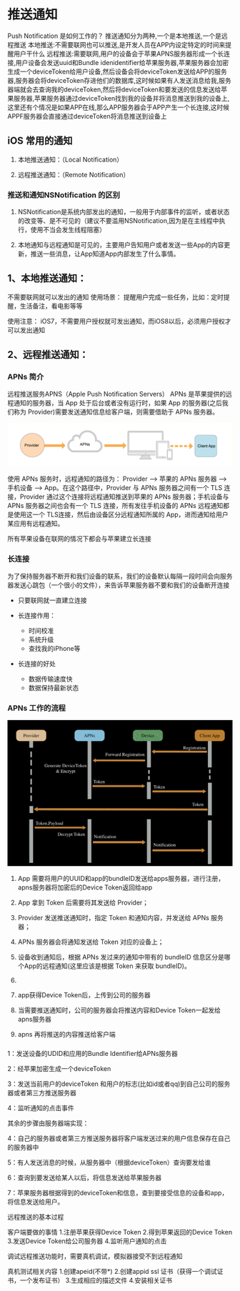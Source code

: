 # 推送通知

Push Notification 是如何工作的？
推送通知分为两种,一个是本地推送,一个是远程推送
本地推送:不需要联网也可以推送,是开发人员在APP内设定特定的时间来提醒用户干什么
远程推送:需要联网,用户的设备会于苹果APNS服务器形成一个长连接,用户设备会发送uuid和Bundle idenidentifier给苹果服务器,苹果服务器会加密生成一个deviceToken给用户设备,然后设备会将deviceToken发送给APP的服务器,服务器会将deviceToken存进他们的数据库,这时候如果有人发送消息给我,服务器端就会去查询我的deviceToken,然后将deviceToken和要发送的信息发送给苹果服务器,苹果服务器通过deviceToken找到我的设备并将消息推送到我的设备上,这里还有个情况是如果APP在线,那么APP服务器会于APP产生一个长连接,这时候APPF服务器会直接通过deviceToken将消息推送到设备上

## iOS 常用的通知

1. 本地推送通知：（Local Notification）

2. 远程推送通知：（Remote Notification）

### 推送和通知NSNotification 的区别 

1. NSNotification是系统内部发出的通知，一般用于内部事件的监听，或者状态的改变等、是不可见的（建议不要滥用NSNotification,因为是在主线程中执行，使用不当会发生线程阻塞）

2. 本地通知与远程通知是可见的，主要用户告知用户或者发送一些App的内容更新，推送一些消息，让App知道App内部发生了什么事情。

## 1、本地推送通知：
不需要联网就可以发出的通知
使用场景：
提醒用户完成一些任务，比如：定时提醒，生活备注，看电影等等

使用注意：
iOS7，不需要用户授权就可发出通知，而iOS8以后，必须用户授权才可以发出通知

## 2、远程推送通知：

### APNs 简介
远程推送服务APNS（Apple Push Notification Servers）
APNs 是苹果提供的远程通知的服务器，当 App 处于后台或者没有运行时，如果 App 的服务器(之后我们称为 Provider)需要发送通知信息给客户端，则需要借助于 APNs 服务器。

![](/assets/apns1.png)

使用 APNs 服务时，远程通知的路径为： Provider –> 苹果的 APNs 服务器 –> 手机设备 –> App。在这个路径中，Provider 与 APNs 服务器之间有一个 TLS 连接，Provider 通过这个连接将远程通知推送到苹果的 APNs 服务器；手机设备与 APNs 服务器之间也会有一个 TLS 连接，所有发往手机设备的 APNs 远程通知都是使用这一个 TLS连接，然后由设备区分远程通知所属的 App，进而通知给用户某应用有远程通知。


所有苹果设备在联网的情况下都会与苹果建立长连接

### 长连接
为了保持服务器不断开和我们设备的联系，我们的设备默认每隔一段时间会向服务器发送心跳包（一个很小的文件），来告诉苹果服务器不要和我们的设备断开连接
- 只要联网就一直建立连接

-  长连接作用：
    - 时间校准
    - 系统升级
    - 查找我的iPhone等 

- 长连接的好处
    - 数据传输速度快 
    - 数据保持最新状态 

### APNs 工作的流程

![](/assets/apns2.png)

1. App 需要将用户的UUID和app的bundleID发送给apps服务器，进行注册，apns服务器将加密后的Device Token返回给app

2. App 拿到 Token 后需要将其发送给 Provider；

3. Provider 发送推送通知时，指定 Token 和通知内容，并发送给 APNs 服务器；

4. APNs 服务器会将通知发送给 Token 对应的设备上；

5. 设备收到通知后，根据 APNs 发过来的通知中带有的 bundleID 信息区分是哪个App的远程通知(这里应该是根据 Token 来获取 bundleID)。

1.  
2. app获得Device Token后，上传到公司的服务器 
3. 当需要推送通知时，公司的服务器会将推送内容和Device Token一起发给apns服务器 
4. apns 再将推送的内容推送给客户端 


### 


1：发送设备的UDID和应用的Bundle Identifier给APNs服务器

2：经苹果加密生成一个deviceToken

3：发送当前用户的deviceToken
和用户的标志(比如id或者qq)到自己公司的服务器或者第三方推送服务器

4：监听通知的点击事件

其余的步骤由服务器端实现：

4：自己的服务器或者第三方推送服务器将客户端发送过来的用户信息保存在自己的服务器中

5：有人发送消息的时候，从服务器中（根据deviceToken）查询要发给谁

6：查询到要发送给某人以后，将信息发送给苹果服务器

7：苹果服务器根据得到的deviceToken和信息，查到要接受信息的设备和app，将信息发送给用户。

远程推送的基本过程



客户端要做的事情
1.注册苹果获得Device Token 
2.得到苹果返回的Device Token 
3.发送Device Token给公司服务器 
4.监听用户通知的点击 

调试远程推送功能时，需要真机调试，模拟器接受不到远程通知

真机测试相关内容
1.创建apeid(不带*)
2.创建appid ssl 证书（获得一个调试证书，一个发布证书）
3.生成相应的描述文件 
4.安装相关证书 